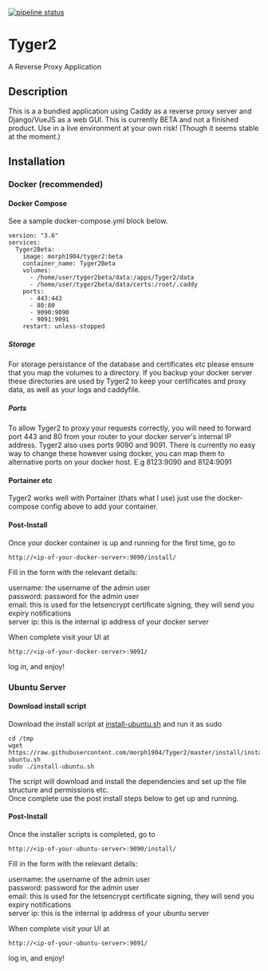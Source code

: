 [![pipeline status](https://gitlab.bytesense.biz/morph1904/Tyger2/badges/master/pipeline.svg)](https://gitlab.bytesense.biz/morph1904/Tyger2/commits/master)
# Tyger2
A Reverse Proxy Application 

## Description
This is a a bundled application using Caddy as a reverse proxy server and Django/VueJS as a web GUI. This is currently BETA and not a finished product. Use in a live environment at your own risk! (Though it seems stable at the moment.)

## Installation
### Docker (recommended)
#### Docker Compose
See a sample docker-compose.yml block below. 
```
version: "3.6"                                                                                                          
services: 
  Tyger2Beta:
    image: morph1904/tyger2:beta
    container_name: Tyger2Beta
    volumes:
      - /home/user/tyger2beta/data:/apps/Tyger2/data
      - /home/user/tyger2beta/data/certs:/root/.caddy
    ports:
      - 443:443
      - 80:80
      - 9090:9090
      - 9091:9091
    restart: unless-stopped
```
##### Storage
For storage persistance of the database and certificates etc please ensure that you map the volumes to a directory. If you backup your docker server these directories are used by Tyger2 to keep your certificates and proxy data, as well as your logs and caddyfile. 

##### Ports
To allow Tyger2 to proxy your requests correctly, you will need to forward port 443 and 80 from your router to your docker server's internal IP address. Tyger2 also uses ports 9090 and 9091. There is currently no easy way to change these however using docker, you can map them to alternative ports on your docker host. E.g 8123:9090 and 8124:9091

#### Portainer etc
Tyger2 works well with Portainer (thats what I use) just use the docker-compose config above to add your container. 

#### Post-Install
Once your docker container is up and running for the first time, go to 
```
http://<ip-of-your-docker-server>:9090/install/ 
```
Fill in the form with the relevant details:

username: the username of the admin user  
password: password for the admin user  
email: this is used for the letsencrypt certificate signing, they will send you expiry notifications  
server ip: this is the internal ip address of your docker server  

When complete visit your UI at
```
http://<ip-of-your-docker-server>:9091/
```
log in, and enjoy!
### Ubuntu Server
#### Download install script
Download the install script at [install-ubuntu.sh](https://raw.githubusercontent.com/morph1904/Tyger2/master/install/install-ubuntu.sh) and run it as sudo
```
cd /tmp  
wget https://raw.githubusercontent.com/morph1904/Tyger2/master/install/install-ubuntu.sh  
sudo ./install-ubuntu.sh  

```
The script will download and install the dependencies and set up the file structure and permissions etc.  
Once complete use the post install steps below to get up and running.  

#### Post-Install
Once the installer scripts is completed, go to 
```
http://<ip-of-your-ubuntu-server>:9090/install/ 
```
Fill in the form with the relevant details:

username: the username of the admin user  
password: password for the admin user  
email: this is used for the letsencrypt certificate signing, they will send you expiry notifications  
server ip: this is the internal ip address of your ubuntu server  

When complete visit your UI at
```
http://<ip-of-your-ubuntu-server>:9091/
```
log in, and enjoy!
